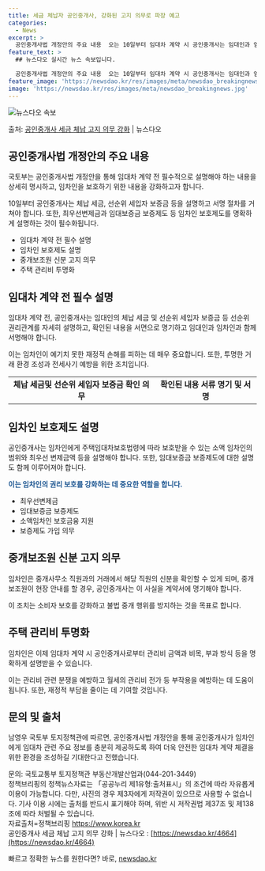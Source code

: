 ```yaml
---
title: 세금 체납자 공인중개사, 강화된 고지 의무로 파장 예고
categories:
  - News
excerpt: >
  공인중개사법 개정안의 주요 내용  오는 10일부터 임대차 계약 시 공인중개사는 임대인과 임차인에게 체납 세금…
feature_text: >
  ## 뉴스다오 실시간 뉴스 속보입니다.

  공인중개사법 개정안의 주요 내용  오는 10일부터 임대차 계약 시 공인중개사는 임대인과 임차인에게 체납 세금…
feature_image: 'https://newsdao.kr/res/images/meta/newsdao_breakingnews.jpg'
image: 'https://newsdao.kr/res/images/meta/newsdao_breakingnews.jpg'
---
```


![뉴스다오 속보](https://newsdao.kr/res/images/meta/newsdao_breakingnews.jpg)

<p>출처: <a href="https://newsdao.kr/4664" rel="dofollow">공인중개사 세금 체납 고지 의무 강화</a> | 뉴스다오</p>

<h2 data-ke-size="size26">공인중개사법 개정안의 주요 내용</h2>
국토부는 공인중개사법 개정안을 통해 임대차 계약 전 필수적으로 설명해야 하는 내용을 상세히 명시하고, 임차인을 보호하기 위한 내용을 강화하고자 합니다.

<p data-ke-size="size16">10일부터 공인중개사는 체납 세금, 선순위 세입자 보증금 등을 설명하고 서명 절차를 거쳐야 합니다. 또한, 최우선변제금과 임대보증금 보증제도 등 임차인 보호제도를 명확하게 설명하는 것이 필수화됩니다.</p>

<ul>
  <li>임대차 계약 전 필수 설명</li>
  <li>임차인 보호제도 설명</li>
  <li>중개보조원 신분 고지 의무</li>
  <li>주택 관리비 투명화</li>
</ul>

<h2 data-ke-size="size26">임대차 계약 전 필수 설명</h2>
임대차 계약 전, 공인중개사는 임대인의 체납 세금 및 선순위 세입자 보증금 등 선순위 권리관계를 자세히 설명하고, 확인된 내용을 서면으로 명기하고 임대인과 임차인과 함께 서명해야 합니다.

<p data-ke-size="size16">이는 임차인이 예기치 못한 재정적 손해를 피하는 데 매우 중요합니다. 또한, 투명한 거래 환경 조성과 전세사기 예방을 위한 조치입니다.</p>

<table class="table">
  <tr>
    <td style="text-align: center; height: 17px;"><b>체납 세금및 선순위 세입자 보증금 확인 의무</b></td>
    <td style="text-align: center; height: 17px;"><b>확인된 내용 서류 명기 및 서명</b></td>
  </tr>
</table>

<h2 data-ke-size="size26">임차인 보호제도 설명</h2>
공인중개사는 임차인에게 주택임대차보호법령에 따라 보호받을 수 있는 소액 임차인의 범위와 최우선 변제금액 등을 설명해야 합니다. 또한, 임대보증금 보증제도에 대한 설명도 함께 이루어져야 합니다.

<b><span style="color: #1a5490;">이는 임차인의 권리 보호를 강화하는 데 중요한 역할을 합니다.</b></span>

<ul>
  <li>최우선변제금</li>
  <li>임대보증금 보증제도</li>
  <li>소액임차인 보호금융 지원</li>
  <li>보증제도 가입 의무</li>
</ul>

<h2 data-ke-size="size26">중개보조원 신분 고지 의무</h2>
임차인은 중개사무소 직원과의 거래에서 해당 직원의 신분을 확인할 수 있게 되며, 중개보조원이 현장 안내를 할 경우, 공인중개사는 이 사실을 계약서에 명기해야 합니다.

<p data-ke-size="size16">이 조치는 소비자 보호를 강화하고 불법 중개 행위를 방지하는 것을 목표로 합니다.</p>

<h2 data-ke-size="size26">주택 관리비 투명화</h2>
임차인은 이제 임대차 계약 시 공인중개사로부터 관리비 금액과 비목, 부과 방식 등을 명확하게 설명받을 수 있습니다.

<p data-ke-size="size16">이는 관리비 관련 분쟁을 예방하고 월세의 관리비 전가 등 부작용을 예방하는 데 도움이 됩니다. 또한, 재정적 부담을 줄이는 데 기여할 것입니다.</p>

<h2 data-ke-size="size26">문의 및 출처</h2>
남영우 국토부 토지정책관에 따르면, 공인중개사법 개정안을 통해 공인중개사가 임차인에게 임대차 관련 주요 정보를 충분히 제공하도록 하여 더욱 안전한 임대차 계약 체결을 위한 환경을 조성하길 기대한다고 전했습니다.

문의: 국토교통부 토지정책관 부동산개발산업과(044-201-3449)<br>
정책브리핑의 정책뉴스자료는 「공공누리 제1유형:출처표시」의 조건에 따라 자유롭게 이용이 가능합니다. 다만, 사진의 경우 제3자에게 저작권이 있으므로 사용할 수 없습니다. 기사 이용 시에는 출처를 반드시 표기해야 하며, 위반 시 저작권법 제37조 및 제138조에 따라 처벌될 수 있습니다. <br>
자료출처=정책브리핑 https://www.korea.kr<br>
공인중개사 세금 체납 고지 의무 강화 | 뉴스다오 : [https://newsdao.kr/4664](https://newsdao.kr/4664) 

빠르고 정확한 뉴스를 원한다면? 바로, <a href="https://newsdao.kr" rel="dofollow">newsdao.kr</a>


